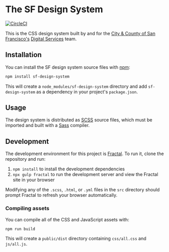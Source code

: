 # The SF Design System

[![CircleCI](https://circleci.com/gh/SFDigitalServices/sf-design-system/tree/master.svg?style=shield)](https://circleci.com/gh/SFDigitalServices/sf-design-system/tree/master)

This is the CSS design system built by and for the [City & County of San Francisco's][sfgov] [Digital Services] team.

## Installation

You can install the SF design system source files with [npm]:

```sh
npm install sf-design-system
```

This will create a `node_modules/sf-design-system` directory and add `sf-design-system` as a dependency in your project's `package.json`.

## Usage

The design system is distributed as [SCSS] source files, which must be imported and built with a [Sass] compiler.

## Development

The development environment for this project is [Fractal](https://fractal.build/). To run it, clone the repository and run:

1. `npm install` to install the development dependencies
2. `npx gulp fractal` to run the development server and view the Fractal site in your browser

Modifying any of the `.scss`, `.html`, or `.yml` files in the `src` directory should prompt Fractal to refresh your browser automatically.

### Compiling assets

You can compile all of the CSS and JavaScript assets with:

```
npm run build
```

This will create a `public/dist` directory containing `css/all.css` and `js/all.js`.

[sfgov]: https://sf.gov/
[digital services]: https://digitalservices.sfgov.org/
[sass]: https://sass-lang.com/
[scss]: https://sass-lang.com/documentation/syntax#scss
[npm]: https://docs.npmjs.com/about-npm/
